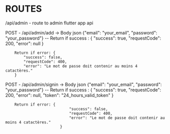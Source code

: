 # ROUTES

/api/admin - route to admin flutter app api

POST - /api/admin/add -> Body json {"email": "your_email", "password": "your_password"} --
        Return if success : {
            "success": true,
            "requestCode": 200,
            "error": null
        }

        Return if error: {
            "success": false,
            "requestCode": 400,
            "error": "Le mot de passe doit contenir au moins 4 catactères."
        }




POST - /api/admin/signin -> Body json {"email": "your_email", "password": "your_password"} --
        Return if success : {
                                "success": true,
                                "requestCode": 200,
                                "error": null,
                                "token": "24_hours_valid_token"
                            }

        Return if error: {
                                "success": false,
                                "requestCode": 400,
                                "error": "Le mot de passe doit contenir au moins 4 catactères."
                            }